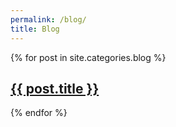 ```yaml
---
permalink: /blog/
title: Blog
---
```


<div>
  {% for post in site.categories.blog %}
    <section class="post">
      <h2> <a href="{{ post.url }}">{{ post.title }}</a> </h2>
    </section>
  {% endfor %}
</div>
